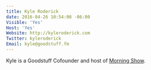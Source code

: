 ```yaml
---
title: Kyle Roderick
date: 2016-04-26 10:54:00 -06:00
Visible: 'Yes'
Host: 'Yes'
Website: http://kyleroderick.com
Twitter: kyleroderick
Email: kyle@goodstuff.fm
---
```


Kyle is a Goodstuff Cofounder and host of [Morning Show](http://goodstuff.fm/morningshow).